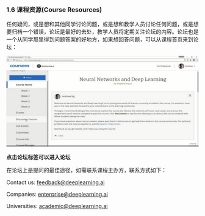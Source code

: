 ### 1.6 课程资源(Course Resources)


任何疑问，或是想和其他同学讨论问题，或是想和教学人员讨论任何问题，或是想要归档一个错误，论坛是最好的去处，教学人员将定期关注论坛的内容。论坛也是一个从同学那里得到问题答案的好地方，如果想回答问题，可以从课程首页来到论坛：

![](./images/9.png)

**点击论坛标签可以进入论坛**

在论坛上是提问的最佳途径，如需联系课程主办方，联系方式如下：

Contact us: <feedback@deeplearning.ai>

Companies: <enterprise@deeplearning.ai>

Universities: <academic@deeplearning.ai>
